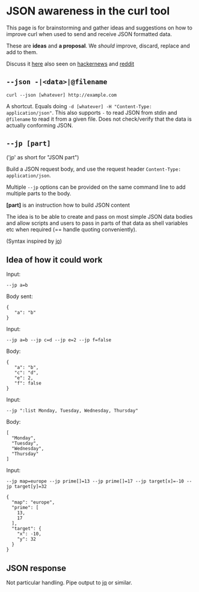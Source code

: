 # JSON awareness in the curl tool

This page is for brainstorming and gather ideas and suggestions on how to improve curl when used to send and receive JSON formatted data.

These are **ideas** and **a proposal**. We *should* improve, discard, replace and add to them.

Discuss it [here](https://github.com/curl/curl/discussions/8312) also seen on [hackernews](https://news.ycombinator.com/item?id=30011382) and [reddit](https://www.reddit.com/r/programming/comments/s8puao/curl_to_add_native_json_support/)

## `--json -|<data>|@filename`

    curl --json [whatever] http://example.com

A shortcut. Equals doing `-d [whatever] -H "Content-Type: application/json"`. This also supports `-` to read JSON from stdin and `@filename` to read it from a given file. Does not check/verify that the data is actually conforming JSON.

## `--jp [part]`

('jp' as short for "JSON part")

Build a JSON request body, and use the request header `Content-Type:
application/json`.

Multiple `--jp` options can be provided on the same command line to add
multiple parts to the body.

**[part]** is an instruction how to build JSON content

The idea is to be able to create and pass on most simple JSON data bodies and
allow scripts and users to pass in parts of that data as shell variables etc
when required (== handle quoting conveniently).

(Syntax inspired by [jo](https://github.com/jpmens/jo/blob/master/jo.md))

## Idea of how it could work

Input:

    --jp a=b

Body sent:

    {
       "a": "b"
    }

Input:

    --jp a=b --jp c=d --jp e=2 --jp f=false

Body:

    {
       "a": "b",
       "c": "d",
       "e": 2,
       "f": false
    }

Input:

    --jp ":list Monday, Tuesday, Wednesday, Thursday"

Body:

    [
      "Monday",
      "Tuesday",
      "Wednesday",
      "Thursday"
    ]

Input:

    --jp map=europe --jp prime[]=13 --jp prime[]=17 --jp target[x]=-10 --jp target[y]=32

    {
      "map": "europe",
      "prime": [
        13,
        17
      ],
      "target": {
        "x": -10,
        "y": 32
      }
    }


## JSON response

Not particular handling. Pipe output to [jq](https://stedolan.github.io/jq/) or similar.

